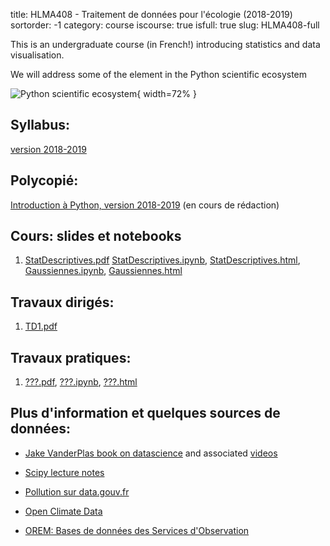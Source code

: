 title: HLMA408 - Traitement de données pour l'écologie (2018-2019)
sortorder: -1
category: course
iscourse: true
isfull: true
slug: HLMA408-full


This is an undergraduate course (in French!) introducing statistics and data visualisation.

We will address some of the element in the Python scientific ecosystem

![Python scientific ecosystem](images/moindre_carre_projection.svg "Moindres Carrés"){ width=72% }


## Syllabus:
[version 2018-2019](/enseignement/Montpellier/HLMA408/syllabus_HLMA408_2018-2019.pdf)

## Polycopié:
[Introduction à Python, version 2018-2019](/enseignement/Montpellier/HLMA310/IntroPython.pdf) (en cours de rédaction)


## Cours: slides et notebooks

1. [StatDescriptives.pdf](/enseignement/Montpellier/HLMA408/StatDescriptives.pdf) [StatDescriptives.ipynb](/enseignement/Montpellier/HLMA408/StatDescriptives.ipynb), [StatDescriptives.html](https://nbviewer.jupyter.org/url/josephsalmon.eu/enseignement/Montpellier/HLMA408/StatDescriptives.ipynb?flush_cache=true), [Gaussiennes.ipynb](/enseignement/Montpellier/HLMA408/Gaussiennes.ipynb), [Gaussiennes.html](https://nbviewer.jupyter.org/url/josephsalmon.eu/enseignement/Montpellier/HLMA408/Gaussiennes.ipynb?flush_cache=true)


## Travaux dirigés:

1. [TD1.pdf](/enseignement/Montpellier/HLMA408/TD1.pdf)


## Travaux pratiques:

1. [???.pdf](/enseignement/Montpellier/HLMA408/???.pdf), [???.ipynb](/enseignement/Montpellier/HLMA408/???.ipynb), [???.html](http://nbviewer.jupyter.org/url/josephsalmon.eu/enseignement/Montpellier/HLMA408/???.ipynb)


## Plus d'information et quelques sources de données:

- [Jake VanderPlas book on datascience](https://jakevdp.github.io/PythonDataScienceHandbook/)
and associated
[videos](http://jakevdp.github.io/blog/2017/03/03/reproducible-data-analysis-in-jupyter/)

- [Scipy lecture notes](https://www.scipy-lectures.org/)

- [Pollution sur data.gouv.fr](https://www.data.gouv.fr/fr/datasets/donnees-temps-reel-de-mesure-des-concentrations-de-polluants-atmospheriques-reglementes-1/)

- [Open Climate Data](http://openclimatedata.net)

- [OREM: Bases de données des Services d'Observation](https://data.oreme.org/observation)